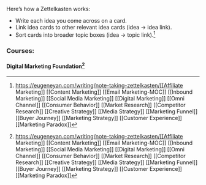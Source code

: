 Here’s how a Zettelkasten works:

-   Write each idea you come across on a card.
-   Link idea cards to other relevant idea cards (idea -> idea link).
-   Sort cards into broader topic boxes (idea -> topic link).[^1]
	
[^1]: https://eugeneyan.com/writing/note-taking-zettelkasten/[[Affiliate Marketing]]
[[Content Marketing]]
[[Email Marketing-MOC]]
[[Inbound Marketing]]
[[Social Media Marketing]]
[[Digital Marketing]]
[[Omni Channel]]
[[Consumer Behavior]]
[[Market Research]]
[[Competitor Research]]
[[Creative Strategy]]
[[Media Strategy]]
[[Marketing Funnel]]
[[Buyer Journey]]
[[Marketing Strategy]]
[[Customer Experience]]
[[Marketing Paradox]]


### Courses:
#### Digital Marketing Foundation[^1]

[^1]: https://www.linkedin.com/learning/digital-marketing-foundations/developing-a-marketing-strategy?autoAdvance=true&autoSkip=false&autoplay=true&resume=false&u=2104756